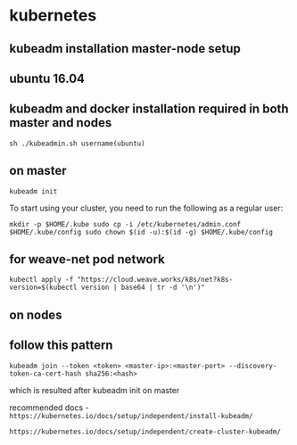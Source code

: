 # kubernetes

## kubeadm installation master-node setup

## ubuntu 16.04

## kubeadm and docker installation required in both master and nodes

`sh ./kubeadmin.sh username(ubuntu)`


## on master

`kubeadm init`

To start using your cluster, you need to run the following as a regular user:

`mkdir -p $HOME/.kube
   sudo cp -i /etc/kubernetes/admin.conf $HOME/.kube/config
   sudo chown $(id -u):$(id -g) $HOME/.kube/config`

## for weave-net pod network 

`kubectl apply -f "https://cloud.weave.works/k8s/net?k8s-version=$(kubectl version | base64 | tr -d '\n')"`

## on nodes

## follow this pattern 

`kubeadm join --token <token> <master-ip>:<master-port> --discovery-token-ca-cert-hash sha256:<hash>`

which is resulted after kubeadm init on master
  

 recommended docs -  `https://kubernetes.io/docs/setup/independent/install-kubeadm/`

`https://kubernetes.io/docs/setup/independent/create-cluster-kubeadm/`
